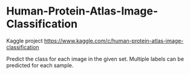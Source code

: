 # Human-Protein-Atlas-Image-Classification

Kaggle project  https://www.kaggle.com/c/human-protein-atlas-image-classification

Predict the class for each image in the given set. Multiple labels can be predicted for each sample.
